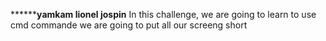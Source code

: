 ******************************yamkam lionel jospin************************
In this challenge, we are going to learn to use cmd commande 
we are going to put all our screeng short
